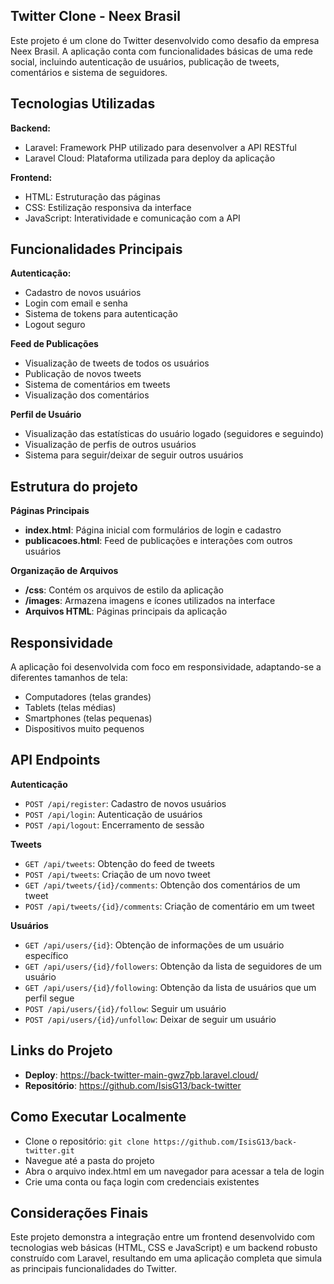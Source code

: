 ## Twitter Clone - Neex Brasil

Este projeto é um clone do Twitter desenvolvido como desafio da empresa Neex Brasil. A aplicação conta com funcionalidades básicas de uma rede social, incluindo autenticação de usuários, publicação de tweets, comentários e sistema de seguidores.

## Tecnologias Utilizadas
**Backend:**
- Laravel: Framework PHP utilizado para desenvolver a API RESTful
- Laravel Cloud: Plataforma utilizada para deploy da aplicação

**Frontend:**
- HTML: Estruturação das páginas
- CSS: Estilização responsiva da interface
- JavaScript: Interatividade e comunicação com a API

## Funcionalidades Principais

**Autenticação:**
- Cadastro de novos usuários
- Login com email e senha
- Sistema de tokens para autenticação
- Logout seguro

**Feed de Publicações**
- Visualização de tweets de todos os usuários
- Publicação de novos tweets
- Sistema de comentários em tweets
- Visualização dos comentários

**Perfil de Usuário**
- Visualização das estatísticas do usuário logado (seguidores e seguindo)
- Visualização de perfis de outros usuários
- Sistema para seguir/deixar de seguir outros usuários

## Estrutura do projeto

**Páginas Principais**

- **index.html**: Página inicial com formulários de login e cadastro
- **publicacoes.html**: Feed de publicações e interações com outros usuários

**Organização de Arquivos**

- **/css**: Contém os arquivos de estilo da aplicação
- **/images**: Armazena imagens e ícones utilizados na interface
- **Arquivos HTML**: Páginas principais da aplicação

## Responsividade
A aplicação foi desenvolvida com foco em responsividade, adaptando-se a diferentes tamanhos de tela:

- Computadores (telas grandes)
- Tablets (telas médias)
- Smartphones (telas pequenas)
- Dispositivos muito pequenos

## API Endpoints
**Autenticação**

- ```POST /api/register```: Cadastro de novos usuários
- ```POST /api/login```: Autenticação de usuários
- ```POST /api/logout```: Encerramento de sessão

**Tweets**

- ```GET /api/tweets```: Obtenção do feed de tweets
- ```POST /api/tweets```: Criação de um novo tweet
- ```GET /api/tweets/{id}/comments```: Obtenção dos comentários de um tweet
- ```POST /api/tweets/{id}/comments```: Criação de comentário em um tweet

**Usuários**

- ```GET /api/users/{id}```: Obtenção de informações de um usuário específico
- ```GET /api/users/{id}/followers```: Obtenção da lista de seguidores de um usuário
- ```GET /api/users/{id}/following```: Obtenção da lista de usuários que um perfil segue
- ```POST /api/users/{id}/follow```: Seguir um usuário
- ```POST /api/users/{id}/unfollow```: Deixar de seguir um usuário

## Links do Projeto

- **Deploy**: https://back-twitter-main-gwz7pb.laravel.cloud/
- **Repositório**: https://github.com/IsisG13/back-twitter

## Como Executar Localmente

-  Clone o repositório: ```git clone https://github.com/IsisG13/back-twitter.git```
-  Navegue até a pasta do projeto
-  Abra o arquivo index.html em um navegador para acessar a tela de login
-  Crie uma conta ou faça login com credenciais existentes

## Considerações Finais
Este projeto demonstra a integração entre um frontend desenvolvido com tecnologias web básicas (HTML, CSS e JavaScript) e um backend robusto construído com Laravel, resultando em uma aplicação completa que simula as principais funcionalidades do Twitter.